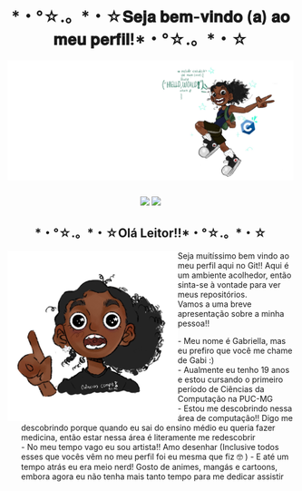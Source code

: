 <h1 align="center">*・°☆.。*・☆𝐒𝐞𝐣𝐚 𝐛𝐞𝐦-𝐯𝐢𝐧𝐝𝐨 (𝐚) 𝐚𝐨 𝐦𝐞𝐮 𝐩𝐞𝐫𝐟𝐢𝐥!*・°☆.。*・☆</h1>
<div>
<img align="center" alt="Header" src=IMG_8766.jpg/>
</div>

##

<div align="center">
<img loading="lazy" height="180em" src="https://github-readme-stats.vercel.app/api?username=Gabiew&show_icons=true&theme=dracula&include_all_commits=true&count_private=true"/>
  <img src="https://github-readme-stats.vercel.app/api/top-langs?locale=en&hide_title=false&layout=compact&card_width=320&langs_count=5&theme=tokyonight&hide_border=false&username=Gabiew" height="180"/>
</div>

##
  <h2 align="center">*・°☆.。*・☆Olá Leitor!!*・°☆.。*・☆</h2> 
<img align="left" alt="um desenho meu" width="300" src="IMG_8866.jpg"/>
   <p2>Seja muitíssimo bem vindo ao meu perfil aqui no Git!! Aqui é um ambiente acolhedor, então sinta-se à vontade para ver meus repositórios.</p2>
  <p3><br>Vamos a uma breve apresentação sobre a minha pessoa!!</p3>
<div>
<article><ul>
   - Meu nome é Gabriella, mas eu prefiro que você me chame de Gabi :) <br>
   - Aualmente eu tenho 19 anos e estou cursando o primeiro período de Ciências da Computação na PUC-MG <br>
   - Estou me descobrindo nessa área de computação!! Digo me descobrindo porque quando eu sai do ensino médio eu queria fazer medicina, então estar nessa área é literamente me redescobrir <br>
   - No meu tempo vago eu sou artista!! Amo desenhar (Inclusive todos esses que vocês vêm no meu perfil foi eu mesma que fiz 🤓 )
   - E até um tempo atrás eu era meio nerd! Gosto de animes, mangás e cartoons, embora agora eu não tenha mais tanto tempo para me dedicar assistir <br>
</ul><article>
</div>

